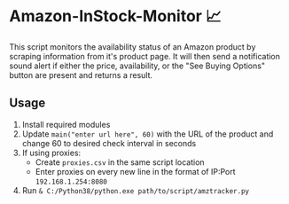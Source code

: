 # Amazon-InStock-Monitor 📈
This script monitors the availability status of an Amazon product by scraping information from it's product page. It will then send a notification sound alert if either the price, availability, or the "See Buying Options" button are present and returns a result.

## Usage
1. Install required modules
2. Update `main("enter url here", 60)` with the URL of the product and change 60 to desired check interval in seconds
3. If using proxies:
    - Create `proxies.csv` in the same script location
    - Enter proxies on every new line in the format of IP:Port `192.168.1.254:8080`
5. Run `& C:/Python38/python.exe path/to/script/amztracker.py`
